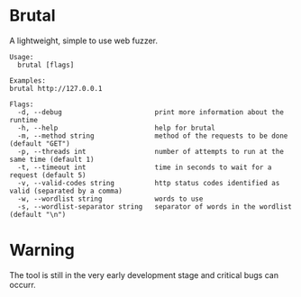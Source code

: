 # Brutal

A lightweight, simple to use web fuzzer.


```
Usage:
  brutal [flags]

Examples:
brutal http://127.0.0.1

Flags:
  -d, --debug                       print more information about the runtime
  -h, --help                        help for brutal
  -m, --method string               method of the requests to be done (default "GET")
  -p, --threads int                 number of attempts to run at the same time (default 1)
  -t, --timeout int                 time in seconds to wait for a request (default 5)
  -v, --valid-codes string          http status codes identified as valid (separated by a comma)
  -w, --wordlist string             words to use
  -s, --wordlist-separator string   separator of words in the wordlist (default "\n")
```

# Warning

The tool is still in the very early development stage and critical bugs can occurr.